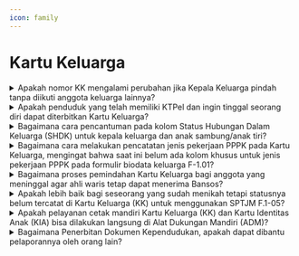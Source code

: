 ```yaml
---
icon: family
---
```


# Kartu Keluarga

<details>

<summary>Apakah nomor KK mengalami perubahan jika Kepala Keluarga pindah tanpa diikuti anggota keluarga lainnya?</summary>

Berdasarkan ketentuan Pasal 61 ayat (3) Undang-Undang Nomor 23 Tahun 2006, bahwa Nomor KK berlaku untuk selamanya, kecuali terjadi perubahan Kepala Keluarga. Berarti dalam hal kepala keluarga pindah alamat dan tidak diikuti oleh anggota keluarga lainnya akan diterbitkan nomor kartu keluarga baru.

**Sumber rujukan:**

Pasal 61 ayat (3) Undang-Undang Nomor 23 Tahun 2006 tentang Administrasi Kependudukan. ([link](https://dukcapil.kemendagri.go.id/download/detail/1))

{% hint style="success" %}
Dibuat:  23 Juni 2025 10:00 WIB | Perubahan terakhir: 23 Juni 2025 10:00 WIB
{% endhint %}

</details>



<details>

<summary>Apakah penduduk yang telah memiliki KTPel dan ingin tinggal seorang diri dapat diterbitkan Kartu Keluarga?</summary>

Berdasarkan penjelasan ketentuan Pasal 61 ayat (1) pada lampiran Undang-Undang Nomor 23 Tahun 2006 menyebutkan bahwa yang dimaksud “dengan Kepala Keluarga” adalah:\
a. orang yang bertempat tinggal dengan orang lain, baik mempunyai hubungan darah maupun tidak, yang bertanggung jawab terhadap keluarga;\
b. orang yang bertempat tinggal seorang diri; atau\
c. kepala kesatrian, kepala asrama, kepala rumah yatim piatu, dan lain-lain tempat beberapa orang tinggal bersama-sama.\
\
Setiap kepala keluarga wajib memiliki KK, meskipun kepala keluarga tersebut masih menumpang di rumah orang tuanya karena pada prinsipnya dalam satu alamat rumah boleh terdapat lebih dari satu KK. Dalam hal ini penduduk yang telah memilki KTP-el yang bertempat tinggal seorang diri dapat diterbitkan Kartu Keluarga dengan status kepala keluarga.

**Sumber rujukan:**

Pasal 61 ayat (1) pada lampiran Undang-Undang Nomor 23 Tahun 2006 tentang Administrasi Kependudukan. ([link](https://dukcapil.kemendagri.go.id/download/detail/1))

{% hint style="success" %}
Dibuat:  23 Juni 2025 10:00 WIB | Perubahan terakhir: 23 Juni 2025 10:00 WIB
{% endhint %}

</details>



<details>

<summary>Bagaimana cara pencantuman pada kolom Status Hubungan Dalam Keluarga (SHDK) untuk kepala keluarga dan anak sambung/anak tiri?</summary>

a. Bila anak sambung/anak tiri tersebut adalah anak yang dibawa dari perkawinan yang sah orang tuanya, maka pencantuman dalam KK pada kolom SHDK bagi anak sambung/anak tiri dicantumkan dengan status anak. Walaupun dalam kolom SHDK tercantum status anak, namun pada kolom nama orang tua nama yang tercantum adalah nama orang tua biologis dari anak sambung/anak tiri tersebut.\
b. Dalam hal ayah sambung dari anak sambung/anak tiri tersebut tidak dapat menunjukkan buku nikah/akta perkawinan, maka pencantuman dalam KK pada kolom SHDK bagi anak sambung/anak tiri dicantumkan dengan status lainnya (karena tidak ada hubungan keluarga dengan Kepala Keluarga).

Dalam hal ibu sambung sebagai kepala keluarga dari anak sambung/anak tiri tersebut dan tidak dapat menunjukkan buku nikah/akta perkawinan, maka pencantuman dalam KK pada kolom SHDK bagi anak sambung/anak tiri dicantumkan dengan status lainnya (karena tidak ada hubungan keluarga dengan Kepala Keluarga).

**Sumber rujukan:**

Petunjuk pengisian Kartu Keluarga pada Peraturan Menteri Dalam Negeri Nomor 109 Tahun 2019 tentang Formulir dan Buku Yang Digunakan dalam Administrasi Kependudukan. ([link](https://peraturan.bpk.go.id/Details/138575/permendagri-no-109-tahun-2019))

{% hint style="success" %}
Dibuat:  23 Juni 2025 10:00 WIB | Perubahan terakhir: 23 Juni 2025 10:00 WIB
{% endhint %}

</details>



<details>

<summary>Bagaimana cara melakukan pencatatan jenis pekerjaan PPPK pada Kartu Keluarga, mengingat bahwa saat ini belum ada kolom khusus untuk jenis pekerjaan PPPK pada formulir biodata keluarga F-1.01?</summary>

Berdasarkan lampiran Peraturan Menteri Dalam Negeri Nomor 109 Tahun 2019, pada formulir Biodata Keluarga (F-1.01) khususnya kolom Jenis pekerjaan terdapat 99 (sembilan puluh sembilan) jenis pekerjaan, jenis pekerjaan PPPK belum terakomodir dalam\
formulir Biodata Keluarga (F-1.01).

Sehubungan dengan hal tersebut, untuk pekerjaan PPPK menggunakan jenis pekerjaan lainnya pada saat pengisian formulir Biodata Keluarga (F-1.01).

**Sumber rujukan:**

Peraturan Menteri Dalam Negeri Nomor 109 Tahun 2019 tentang Formulir dan Buku Yang Digunakan dalam Administrasi Kependudukan. ([link](https://peraturan.bpk.go.id/Details/138575/permendagri-no-109-tahun-2019))

{% hint style="success" %}
Dibuat:  23 Juni 2025 10:00 WIB | Perubahan terakhir: 23 Juni 2025 10:00 WIB
{% endhint %}

</details>



<details>

<summary>Bagaimana proses pemindahan Kartu Keluarga bagi anggota yang meninggal agar ahli waris tetap dapat menerima Bansos?</summary>

Untuk memastikan ahli waris tetap dapat menerima bantuan sosial (Bansos) setelah anggota\
keluarga meninggal, langkah pertama yang harus dilakukan adalah menerbitkan akta kematian untuk penduduk yang telah meninggal tersebut. Setelah akta kematian diterbitkan, informasi tentang kematian tersebut harus diperbarui dalam Kartu Keluarga (KK). Proses ini dilakukan dengan melaporkan kematian ke Disdukcapil tempat domisili, yang kemudian akan memperbarui data dalam KK dan memastikan bahwa hak ahli waris untuk menerima Bansos tetap terjamin.

**Sumber rujukan:**

Rapat Koordinasi Nasional Kependudukan dan Pencatatan Sipil Tahun 2024, Batam, 27 s.d. 29 Februari 2024.

{% hint style="success" %}
Dibuat:  23 Juni 2025 10:00 WIB | Perubahan terakhir: 23 Juni 2025 10:00 WIB
{% endhint %}

</details>



<details>

<summary>Apakah lebih baik bagi seseorang yang sudah menikah tetapi statusnya belum tercatat di Kartu Keluarga (KK) untuk menggunakan SPTJM F.1-05?</summary>

Ya, SPTJM F.1-05 sebaiknya digunakan untuk pasangan dalam Kartu Keluarga yang status perkawinannya sudah tertulis sebagai “Kawin”, namun pernikahannya belum tercatat resmi.

**Sumber rujukan:**

Rapat Koordinasi Nasional Kependudukan dan Pencatatan Sipil Tahun 2024, Batam, 27 s.d. 29 Februari 2024.

{% hint style="success" %}
Dibuat:  23 Juni 2025 10:00 WIB | Perubahan terakhir: 23 Juni 2025 10:00 WIB
{% endhint %}

</details>



<details>

<summary>Apakah pelayanan cetak mandiri Kartu Keluarga (KK) dan Kartu Identitas Anak (KIA) bisa dilakukan langsung di Alat Dukungan Mandiri (ADM)?</summary>

Ya, dapat mencetak mandiri Kartu Keluarga (KK) dan Kartu Identitas Anak (KIA) langsung di Alat Dukungan Mandiri (ADM) menggunakan aplikasi IKD dengan langkah-langkah berikut:

a. Cetak mandiri KK:

1. Buka aplikasi IKD.
2. Pilih menu “Dokumen”.
3. Pilih dokumen KK.
4. Masukkan PIN.
5. Klik tombol “Bagikan”.
6. Pindai QR Code menggunakan mesin ADM.
7. Tunggu beberapa saat hingga dokumen selesai\
   dicetak.

b. Cetak mandiri KIA:

1. Buka aplikasi IKD.
2. Pilih menu “Data keluarga”.
3. Pilih data anak yang ingin dicetak KIA-nya.
4. Klik tab lainnya.
5. Klik tombol “Bagikan”.
6. Masukkan PIN.
7. Klik tombol “Bagikan”.
8. Pindai QR Code menggunakan mesin ADM.
9. Tunggu beberapa saat hingga dokumen selesai\
   dicetak.

Dengan mengikuti langkah-langkah tersebut dapat mencetak dokumen KK dan KIA secara mandiri menggunakan ADM dengan bantuan aplikasi IKD.

**Sumber rujukan:**

Rapat Koordinasi Nasional Kependudukan dan Pencatatan Sipil Tahun 2024, Batam, 27 s.d. 29 Februari 2024.

{% hint style="success" %}
Dibuat:  23 Juni 2025 10:00 WIB | Perubahan terakhir: 23 Juni 2025 10:00 WIB
{% endhint %}

</details>



<details>

<summary>Bagaimana Penerbitan Dokumen Kependudukan, apakah dapat dibantu pelaporannya oleh orang lain?</summary>

a. Penerbitan dokumen kependudukan dapat dibantu pelaporannya oleh orang lain, dengan\
penjelasan:

1. Berdasarkan amanat Pasal 66 ayat (1) dan ayat (2) Peraturan Presiden Nomor 96 Tahun\
   2018 Tentang Persyaratan dan Tata Cara Pendaftaran Penduduk dan Pencatatan Sipil,\
   dalam hal penduduk dan WNI di luar wilayah Negara Kesatuan Republik Indonesia tidak\
   mampu (kondisi tidak mampu meliputi pertimbangan umur, sakit keras, cacat fisik,\
   atau cacat mental) melakukan pelaporan sendiri dalam pelayanan pendaftaran penduduk dan pencatatan sipil dapat dibantu oleh Disdukcapil Kabupaten/Kota, UPT Disdukcapil Kabupaten/Kota, dan Perwakilan Republik Indonesia atau meminta bantuan kepada orang lain.
2. Bantuan dari orang lain sebagaimana dimaksud pada huruf a di atas, dilengkapi dengan surat kuasa dalam pelayanan administrasi kependudukan (F-1.07) yang ditandatangani oleh penduduk yang memberikan kuasa dan penduduk yang diberikan kuasa. Format surat kuasa dalam pelayanan Administrasi Kependudukan diatur dalam lampiran Peraturan Menteri Dalam Negeri Nomor 109 Tahun 2019 tentang Formulir dan Buku yang Digunakan dalam Administrasi Kependudukan.
3. Merujuk huruf a dan huruf b di atas, maka penerbitan dokumen kependudukan dapat\
   diwakilkan oleh orang lain selama penduduk yang bersangkutan tidak mampu melakukan\
   pelaporan sendiri dalam pelayanan pendaftaran penduduk dan pencatatan sipil dengan dilengkapi surat kuasa dalam pelayanan administrasi kependudukan (F1.07) yang telah ditandatangani oleh penduduk yang memberikan kuasa dan penduduk yang diberikan kuasa.

b. Surat kuasa dari Tania tidak dapat digunakan dalam pelayanan administrasi kependudukan karena format surat kuasa tersebut tidak sesuai dengan format surat kuasa dalam pelayanan administrasi kependudukan (F-1.07) yang diatur dalam lampiran Peraturan Menteri Dalam Negeri Nomor 109 Tahun 2019 tentang Formulir dan Buku yang Digunakan dalam Administrasi Kependudukan.

c. Sehubungan dengan kurang telitinya Disdukcapil Kota Tomohon dalam melakukan verifikasi dan validasi kelengkapan dokumen (tidak memperhatikan masa berlaku ITAP atas\
nama Tania yang telah habis masa berlakunya pada bulan November 2023) dalam pelaporan perubahan elemen data kependudukan sehingga terbit Kartu Keluarga baru pada tanggal 28 Desember Tahun 2023, maka Kartu Keluarga yang telah diterbitkan tersebut dilakukan pembatalan.

**Sumber rujukan:**

* Pasal 66 ayat (1) dan ayat (2) Peraturan Presiden Nomor 96 Tahun 2018. ([link](https://dukcapil.kemendagri.go.id/download/detail/14))
* Surat Dirjen Dukcapil kepada Kepala Disdukcapil Kota Tomohon Nomor 400.8.2.15/3670/Dukcapil Tgl 20 Maret 2024 Hal Penyampaian arahan atas permasalahan penerbitan dokumen kependudukan.

{% hint style="success" %}
Dibuat:  23 Juni 2025 10:00 WIB | Perubahan terakhir: 23 Juni 2025 10:00 WIB
{% endhint %}

</details>

